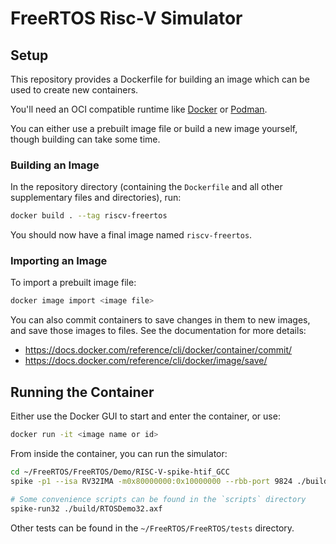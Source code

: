 # FreeRTOS Risc-V Simulator

## Setup
This repository provides a Dockerfile for building an image which can be used to create new containers.

You'll need an OCI compatible runtime like [Docker](https://docs.docker.com/engine/install/) or [Podman](https://podman.io/docs/installation).

You can either use a prebuilt image file or build a new image yourself, though building can take some time.

### Building an Image
In the repository directory (containing the `Dockerfile` and all other supplementary files and directories), run:

```bash
docker build . --tag riscv-freertos
```

You should now have a final image named `riscv-freertos`.

### Importing an Image
To import a prebuilt image file:

```bash
docker image import <image file>
```

You can also commit containers to save changes in them to new images, and save those images to files. See the documentation for more details:
- https://docs.docker.com/reference/cli/docker/container/commit/
- https://docs.docker.com/reference/cli/docker/image/save/

## Running the Container
Either use the Docker GUI to start and enter the container, or use:

```bash
docker run -it <image name or id>
```

From inside the container, you can run the simulator:
```bash
cd ~/FreeRTOS/FreeRTOS/Demo/RISC-V-spike-htif_GCC
spike -p1 --isa RV32IMA -m0x80000000:0x10000000 --rbb-port 9824 ./build/RTOSDemo32.axf

# Some convenience scripts can be found in the `scripts` directory
spike-run32 ./build/RTOSDemo32.axf
```

Other tests can be found in the `~/FreeRTOS/FreeRTOS/tests` directory.
